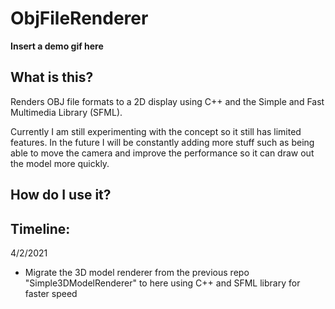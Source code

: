 # ObjFileRenderer

**Insert a demo gif here**

## What is this?
Renders OBJ file formats to a 2D display using C++ and the Simple and Fast
Multimedia Library (SFML).

Currently I am still experimenting with the concept so it still has limited features.
In the future I will be constantly adding more stuff such as being able to move
the camera and improve the performance so it can draw out the model more quickly.


## How do I use it?


## Timeline:
4/2/2021
- Migrate the 3D model renderer from the previous repo "Simple3DModelRenderer"
to here using C++ and SFML library for faster speed
